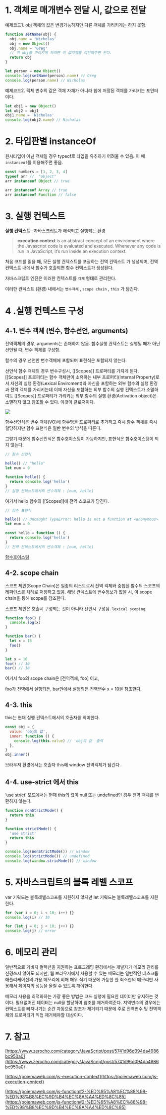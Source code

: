 # 1. 객체로 매개변수 전달 시, 값으로 전달

예제코드1. obj 객체의 값은 변경가능하지만 다른 객체를 가리키게는 하지 못함.

```js
function setName(obj) {
  obj.name = 'Nicholas'
  obj = new Object()
  obj.name = 'Greg'
  // 이 obj를 가리키게 하려면 이 값자체를 리턴해주면 된다.
  return obj
}

let person = new Object()
console.log(setName(person).name) // Greg
console.log(person.name) // Nicholas
```

예제코드2. 객체 변수의 값은 객체 자체가 아니라 힙에 저장된 객체를 가리키는 포인터이다.

```js
let obj1 = new Object()
let obj2 = obj1
obj1.name = 'Nicholas'
console.log(obj2.name) // Nicholas
```

# 2. 타입판별 instanceOf

원시타입이 아닌 객체일 경우 typeof로 타입을 유추하기 어려울 수 있음. 이 때 `instanceof`를 이용해주면 좋음.

```js
const numbers = [1, 2, 3, 4]
typeof arr //  "object"
arr instanceof Object // true

arr instanceof Array // true
arr instanceof Function // false
```

# 3. 실행 컨텍스트

**실행 컨텍스트** : 자바스크립트가 해석되고 실행되는 환경

> **execution context** is an abstract concept of an environment where the Javascript code is evaluated and executed. Whenever any code is run in JavaScript, it’s run inside an execution context.

처음 코드를 읽을 때, 모든 실행 컨텍스트를 포괄하는 전역 컨텍스트 가 생성되며, 전역 컨텍스트 내에서 함수가 호출되면 함수 컨텍스트가 생성된다.

자바스크립트 엔진은 이러한 컨텍스트를 `객체` 형태로 관리한다.

이러한 컨텍스트 (환경) 내에서는 `변수객체` , `scope chain` , `this` 가 담긴다.

# 4 .실행 컨텍스트 구성

## 4-1. 변수 객체 (변수, 함수선언, arguments)

전역객체의 경우, arguments는 존재하지 않음. 함수실행 컨텍스트는 실행될 때가 아닌 선언될 때, 변수 객체를 구성함.

함수의 경우 선언만 변수객체에 포함되며 표현식은 포함되지 않는다.

선언식 함수 객체의 경우 변수구성시, [[Scopes]] 프로퍼티를 가지게 된다. [[Scopes]] 프로퍼티는 함수 객체만이 소유하는 내부 프로퍼티(Internal Property)로서 자신의 실행 환경(Lexical Enviroment)과 자신을 포함하는 외부 함수의 실행 환경과 전역 객체를 가리키는데 이때 자신을 포함하는 외부 함수의 실행 컨텍스트가 소멸하여도 [[Scopes]] 프로퍼티가 가리키는 외부 함수의 실행 환경(Activation object)은 소멸하지 않고 참조할 수 있다. 이것이 클로저이다.

![](https://poiemaweb.com/img/ec_7.png)

함수선언식은 변수 객체(VO)에 함수명을 프로퍼티로 추가하고 즉시 함수 객체를 즉시 할당하지만 함수 표현식은 일반 변수의 방식을 따른다.

그렇기 때문에 함수선언식은 함수호이스팅이 가능하지만, 표현식은 함수호이스팅이 되지 않는다.

```js
// 함수 선언식

hello() // "hello"
let num = 0

function hello() {
  return console.log('hello')
}
// 실행 컨텍스트에서의 변수객체 : [num, hello]
```

여기서 hello 함수의 [[Scopes]]에 전역 스코프가 담긴다.

```js
// 함수 표현식

hello() // Uncaught TypeError: hello is not a function at <anonymous>
let num = 0

const hello = function () {
  return console.log('hello')
}
// 전역 컨텍스트에서의 변수객체 : [num, hello]
```

[함수호이스팅](https://poiemaweb.com/js-function#2-%ED%95%A8%EC%88%98-%ED%98%B8%EC%9D%B4%EC%8A%A4%ED%8C%85)

## 4-2. scope chain

스코프 체인(Scope Chain)은 일종의 리스트로서 전역 객체와 중첩된 함수의 스코프의 레퍼런스를 차례로 저장하고 있음. 해당 컨텍스트에 변수정보가 없을 시, 이 scope chain을 통해 scope를 참조한다.

스코프 체인은 호출시 구성되는 것이 아니라 선언시 구성됨. `lexical scoping`

```js
function foo() {
  console.log(x)
}

function bar() {
  let x = 15
  foo()
}

let x = 10
foo() // 10
bar() // 10
```

여기서 foo의 scope chain은 [전역객체, foo] 이고,

foo가 전역에서 실행되든, bar안에서 실행되든 전역변수 x = 10을 참조한다.

## 4-3. this

this는 현재 실행 컨텍스트에서의 호출자를 의미한다.

```js
const obj = {
  value: 'obj의 값',
  inner: function () {
    console.log(this.value) // 'obj의 값' 출력
  },
}
obj.inner()
```

브라우저 환경에서는 호출자 this에 window 전역객체가 담긴다.

## 4-4. use-strict 에서 this

‘use strict’ 모드에서는 현재 this의 값이 null 또는 undefined인 경우 전역 객체를 변환하지 않는다.

```js
function nonStrictMode() {
  return this
}

function strictMode() {
  'use strict'
  return this
}

console.log(nonStrictMode()) // window
console.log(strictMode()) // undefined
console.log(window.stricMode()) // window
```

# 5. 자바스크립트의 블록 레벨 스코프

var 키워드는 블록레벨스코프를 지원하지 않지만 let 키워드는 블록레벨스코프를 지원한다.

```js
for (var i = 0; i < 10; i++) {}
console.log(i) // 10

for (let j = 0; j < 10; j++) {}
console.log(j) // error
```

# 6. 메모리 관리

일반적으로 가비지 컬렉션을 지원하는 프로그래밍 환경에서는 개발자가 메모리 관리를 신경쓰지 않아도 되지만, 웹 브라우저에서 사용할 수 있는 메모리는 일반적인 데스크톱 애플리케이션의 가용 메모리에 비해 매우 적기 때문에 가능한 한 최소한의 메모리만 사용해서 페이지의 성능을 올릴 수 있도록 해야한다.

메모리 사용을 최적화하는 가장 좋은 방법은 코드 실행에 필요한 데이터만 유지하는 것이다. 필요없어진 데이터는 null을 할당하여 참조를 제거하여준다. 지역변수의 경우에는 컨텍스트를 빠져나가는 순간 자동으로 참조가 제거되기 때문에 주로 전역변수 및 전역객체의 프로퍼티가 직접 제거해야할 대상이다.

# 7. 참고

[https://www.zerocho.com/category/JavaScript/post/5741d96d094da4986bc950a0](https://www.zerocho.com/category/JavaScript/post/5741d96d094da4986bc950a0)

[https://poiemaweb.com/js-execution-context](https://poiemaweb.com/js-execution-context)

[https://poiemaweb.com/js-function#2-%ED%95%A8%EC%88%98-%ED%98%B8%EC%9D%B4%EC%8A%A4%ED%8C%85](https://poiemaweb.com/js-function#2-%ED%95%A8%EC%88%98-%ED%98%B8%EC%9D%B4%EC%8A%A4%ED%8C%85)
